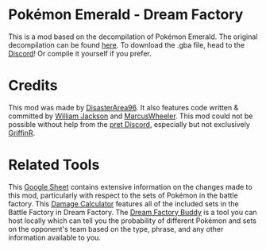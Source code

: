 # Pokémon Emerald - Dream Factory

This is a mod based on the decompilation of Pokémon Emerald. The original decompilation can be found [here](https://github.com/pret/pokeemerald). To download the .gba file, head to the [Discord](https://discord.gg/fwZgX7cYzc)! Or compile it yourself if you prefer.

# Credits

This mod was made by [DisasterArea96](https://github.com/DisasterArea96). It also features code written & committed by [William Jackson](https://github.com/will-jj) and [MarcusWheeler](https://github.com/MarcusWheeler). This mod could not be possible without help from the [pret Discord](https://discord.gg/d5dubZ3), especially but not exclusively [GriffinR](https://github.com/GriffinRichards).

# Related Tools

This [Google Sheet](https://docs.google.com/spreadsheets/d/1kit3tN-tiuonit-e7fSfHhqj3JhagQ7uBL7Ej6V1_1E/edit?usp=sharing) contains extensive information on the changes made to this mod, particularly with respect to the sets of Pokémon in the battle factory. This [Damage Calculator](https://disasterarea96.github.io/DreamFactoryCalc/) features all of the included sets in the Battle Factory in Dream Factory. The [Dream Factory Buddy](https://github.com/DisasterArea96/DreamFactoryBuddy) is a tool you can host locally which can tell you the probability of different Pokémon and sets on the opponent's team based on the type, phrase, and any other information available to you.
